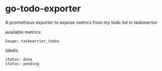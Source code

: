 # go-todo-exporter

A prometheus exporter to expose metrics from my todo list in taskwarrior

available metrics:

```
Gauge: taskwarrior_todos
```

labels:
```
status: done
status: pending
```
